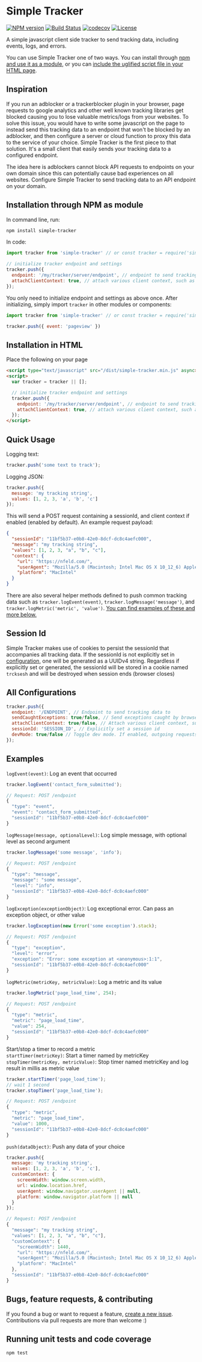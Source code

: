 Simple Tracker
===============
[![NPM version](https://img.shields.io/npm/v/simple-tracker.svg)](https://npmjs.org/package/simple-tracker)
[![Build Status](https://travis-ci.com/codeniko/simple-tracker.svg?branch=master)](https://travis-ci.com/codeniko/simple-tracker)
[![codecov](https://codecov.io/gh/codeniko/simple-tracker/branch/master/graph/badge.svg)](https://codecov.io/gh/codeniko/simple-tracker)
[![License](https://img.shields.io/badge/license-MIT-blue.svg)](https://github.com/codeniko/simple-tracker/blob/master/LICENSE)

A simple javascript client side tracker to send tracking data, including events, logs, and errors.

You can use Simple Tracker one of two ways. You can install through [npm and use it as a module](#installation-through-npm-as-module), or you can [include the uglified script file in your HTML page](#installation-in-html).

Inspiration
------------
If you run an adblocker or a trackerblocker plugin in your browser, page requests to google analytics and other well known tracking libraries get blocked causing you to lose valuable metrics/logs from your websites. To solve this issue, you would have to write some javascript on the page to instead send this tracking data to an endpoint that won't be blocked by an adblocker, and then configure a server or cloud function to proxy this data to the service of your choice. Simple Tracker is the first piece to that solution. It's a small client that easily sends your tracking data to a configured endpoint.

The idea here is adblockers cannot block API requests to endpoints on your own domain since this can potentially cause bad experiences on all websites. Configure Simple Tracker to send tracking data to an API endpoint on your domain.


Installation through NPM as module
------------
In command line, run:
```sh
npm install simple-tracker
```
In code:
```javascript
import tracker from 'simple-tracker' // or const tracker = require('simple-tracker')

// initialize tracker endpoint and settings
tracker.push({
  endpoint: '/my/tracker/server/endpoint', // endpoint to send tracking data to
  attachClientContext: true, // attach various client context, such as useragent, platform, and page url
});
```

You only need to initialize endpoint and settings as above once. After initializing, simply import `tracker` in other modules or components:
```javascript
import tracker from 'simple-tracker' // or const tracker = require('simple-tracker')

tracker.push({ event: 'pageview' })
```


Installation in HTML
------------
Place the following on your page
```html
<script type="text/javascript" src="/dist/simple-tracker.min.js" async></script>
<script>
  var tracker = tracker || [];

  // initialize tracker endpoint and settings
  tracker.push({
    endpoint: '/my/tracker/server/endpoint', // endpoint to send tracking data to
    attachClientContext: true, // attach various client context, such as useragent, platform, and page url
  });
</script>
```

Quick Usage
-----
Logging text:
```javascript
tracker.push('some text to track');
```

Logging JSON:
```javascript
tracker.push({
  message: 'my tracking string',
  values: [1, 2, 3, 'a', 'b', 'c']
});
```

This will send a POST request containing a sessionId, and client context if enabled (enabled by default). An example request payload:
```json
{
  "sessionId": "11bf5b37-e0b8-42e0-8dcf-dc8c4aefc000",
  "message": "my tracking string",
  "values": [1, 2, 3, "a", "b", "c"],
  "context": {
    "url": "https://nfeld.com/",
    "userAgent": "Mozilla/5.0 (Macintosh; Intel Mac OS X 10_12_6) AppleWebKit/537.36 (KHTML, like Gecko) Chrome/65.0.3325.181 Safari/537.36",
    "platform": "MacIntel"
  }
}
```

There are also several helper methods defined to push common tracking data such as `tracker.logEvent(event)`, `tracker.logMessage('message')`, and `tracker.logMetric('metric', 'value')`. [You can find examples of these and more below.](#examples)

Session Id
-----
Simple Tracker makes use of cookies to persist the sessionId that accompanies all tracking data. If the sessionId is not explicitly set in [configuration](#all-configurations), one will be generated as a UUIDv4 string. Regardless if explicitly set or generated, the sessionId will be stored in a cookie named `trcksesh` and will be destroyed when session ends (browser closes)

All Configurations
-----
```javascript
tracker.push({
  endpoint: '/ENDPOINT', // Endpoint to send tracking data to
  sendCaughtExceptions: true/false, // Send exceptions caught by browser. DEFAULT: true
  attachClientContext: true/false, // Attach various client context, such as useragent, platform, and page url. DEFAULT: true
  sessionId: 'SESSION_ID', // Explicitly set a session id
  devMode: true/false // Toggle dev mode. If enabled, outgoing requests are blocked and logged for debugging instead. DEFAULT: false
});
```

Examples
-----
`logEvent(event)`: Log an event that occurred
```javascript
tracker.logEvent('contact_form_submitted');

// Request: POST /endpoint
{
  "type": "event",
  "event": "contact_form_submitted",
  "sessionId": "11bf5b37-e0b8-42e0-8dcf-dc8c4aefc000"
}
```

`logMessage(message, optionalLevel)`: Log simple message, with optional level as second argument
```javascript
tracker.logMessage('some message', 'info');

// Request: POST /endpoint
{
  "type": "message",
  "message": "some message",
  "level": "info",
  "sessionId": "11bf5b37-e0b8-42e0-8dcf-dc8c4aefc000"
}
```

`logException(exceptionObject)`: Log exceptional error. Can pass an exception object, or other value
```javascript
tracker.logException(new Error('some exception').stack);

// Request: POST /endpoint
{
  "type": "exception",
  "level": "error",
  "exception": "Error: some exception at <anonymous>:1:1",
  "sessionId": "11bf5b37-e0b8-42e0-8dcf-dc8c4aefc000"
}
```

`logMetric(metricKey, metricValue)`: Log a metric and its value
```javascript
tracker.logMetric('page_load_time', 254);

// Request: POST /endpoint
{
  "type": "metric",
  "metric": "page_load_time",
  "value": 254,
  "sessionId": "11bf5b37-e0b8-42e0-8dcf-dc8c4aefc000"
}
```

Start/stop a timer to record a metric  
`startTimer(metricKey)`: Start a timer named by metricKey  
`stopTimer(metricKey, metricValue)`: Stop timer named metricKey and log result in millis as metric value
```javascript
tracker.startTimer('page_load_time');
// wait 1 second
tracker.stopTimer('page_load_time');

// Request: POST /endpoint
{
  "type": "metric",
  "metric": "page_load_time",
  "value": 1000,
  "sessionId": "11bf5b37-e0b8-42e0-8dcf-dc8c4aefc000"
}
```

`push(dataObject)`: Push any data of your choice
```javascript
tracker.push({
  message: 'my tracking string',
  values: [1, 2, 3, 'a', 'b', 'c'],
  customContext: {
    screenWidth: window.screen.width,
    url: window.location.href,
    userAgent: window.navigator.userAgent || null,
    platform: window.navigator.platform || null
  }
});

// Request: POST /endpoint
{
  "message": "my tracking string",
  "values": [1, 2, 3, "a", "b", "c"],
  "customContext": {
    "screenWidth": 1440,
    "url": "https://nfeld.com/",
    "userAgent": "Mozilla/5.0 (Macintosh; Intel Mac OS X 10_12_6) AppleWebKit/537.36 (KHTML, like Gecko) Chrome/65.0.3325.181 Safari/537.36",
    "platform": "MacIntel"
  },
  "sessionId": "11bf5b37-e0b8-42e0-8dcf-dc8c4aefc000"
}
```

Bugs, feature requests, & contributing
-----
If you found a bug or want to request a feature, [create a new issue](https://github.com/codeniko/simple-tracker/issues). Contributions via pull requests are more than welcome :)

Running unit tests and code coverage
----------
```sh
npm test
```
